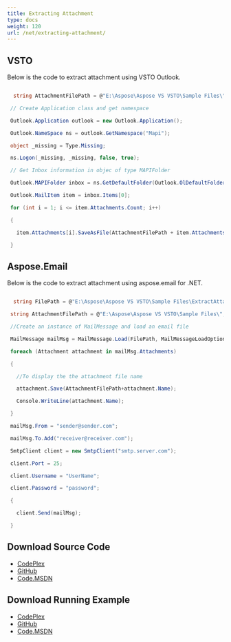 ```yaml
---
title: Extracting Attachment
type: docs
weight: 120
url: /net/extracting-attachment/
---
```



## **VSTO**
Below is the code to extract attachment using VSTO Outlook.

``` cs

  string AttachmentFilePath = @"E:\Aspose\Aspose VS VSTO\Sample Files\";

 // Create Application class and get namespace

 Outlook.Application outlook = new Outlook.Application();

 Outlook.NameSpace ns = outlook.GetNamespace("Mapi");

 object _missing = Type.Missing;

 ns.Logon(_missing, _missing, false, true);

 // Get Inbox information in objec of type MAPIFolder

 Outlook.MAPIFolder inbox = ns.GetDefaultFolder(Outlook.OlDefaultFolders.olFolderInbox);

 Outlook.MailItem item = inbox.Items[0];

 for (int i = 1; i <= item.Attachments.Count; i++)

 {

   item.Attachments[i].SaveAsFile(AttachmentFilePath + item.Attachments[i].FileName);

 }

```
## **Aspose.Email**
Below is the code to extract attachment using aspose.email for .NET.

``` cs

  string FilePath = @"E:\Aspose\Aspose VS VSTO\Sample Files\ExtractAttachment.msg";

 string AttachmentFilePath = @"E:\Aspose\Aspose VS VSTO\Sample Files\";

 //Create an instance of MailMessage and load an email file

 MailMessage mailMsg = MailMessage.Load(FilePath, MailMessageLoadOptions.DefaultEml);

 foreach (Attachment attachment in mailMsg.Attachments)

 {

   //To display the the attachment file name

   attachment.Save(AttachmentFilePath+attachment.Name);

   Console.WriteLine(attachment.Name);

 }

 mailMsg.From = "sender@sender.com";

 mailMsg.To.Add("receiver@receiver.com");

 SmtpClient client = new SmtpClient("smtp.server.com");

 client.Port = 25;

 client.Username = "UserName";

 client.Password = "password";

 {

   client.Send(mailMsg);

 }

```
## **Download Source Code**
- [CodePlex](https://asposeemailvsto.codeplex.com/SourceControl/latest#Code)
- [GitHub](https://github.com/aspose-email/Aspose.Email-for-.NET/tree/master/Plugins/Aspose.Email%20Vs%20VSTO%20Outlook/Code%20Comparison%20of%20Common%20Features/Extracting%20Attachment)
- [Code.MSDN](https://code.msdn.microsoft.com/Code-Comparison-of-common-4e0f39b8/view/SourceCode#content)
## **Download Running Example**
- [CodePlex](https://asposeemailvsto.codeplex.com/releases/view/620910)
- [GitHub](https://github.com/aspose-email/Aspose.Email-for-.NET/releases/tag/AsposeEmailVsVSTOv1.2)
- [Code.MSDN](https://code.msdn.microsoft.com/Code-Comparison-of-common-4e0f39b8)
